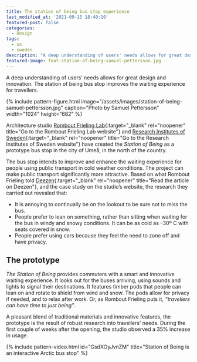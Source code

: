 ```yaml
---
title: The station of being bus stop experience
last_modified_at: '2021-09-15 18:40:10'
featured-post: false
categories:
  - Design
tags:
  - ux
  - sweden
description: "A deep understanding of users' needs allows for great design and innovation. The station of being bus stop improves the waiting experience for travellers."
featured-image: feat-station-of-being-samuel-pettersson.jpg
---
```

<p class="lead">A deep understanding of users’ needs allows for great design and innovation. The station of being bus stop improves the waiting experience for travellers.</p>

<!--more-->

{% include pattern-figure.html image="/assets/images/station-of-being-samuel-pettersson.jpg" caption="Photo by Samuel Pettersson" width="1024" height="682" %}

Architecture studio [Rombout Frieling Lab](http://www.rombout.design/station-of-being.html){:target="_blank" rel="noopener" title="Go to the Rombout Frieling Lab website"} and [Research Institutes of Sweden](https://www.ri.se/en){:target="_blank" rel="noopener" title="Go to the Research Institutes of Sweden website"} have created the _Station of Being_ as a prototype bus stop in the city of Umeå, in the north of the country.

The bus stop intends to improve and enhance the waiting experience for people using public transport in cold weather conditions. The project can make public transport significantly more attractive. Based on what Rombout Frieling told [Deezen](https://www.dezeen.com/2019/12/11/rombout-frieling-lab-arctic-bus-stop-umea-sweden/){:target="_blank" rel="noopener" title="Read the article on Deezen"}, and the case study on the studio’s website, the research they carried out revealed that:

<ul class="smd-ul">
<li>It is annoying to continually be on the lookout to be sure not to miss the bus.</li>
<li>People prefer to lean on something, rather than sitting when waiting for the bus in windy and snowy conditions. It can be as cold as –30º C with seats covered in snow.</li>
<li>People prefer using cars because they feel the need to zone off and have privacy.</li>
</ul>

## The prototype

_The Station of Being_ provides commuters with a smart and innovative waiting experience. It looks out for the buses arriving, using sounds and lights to signal their destinations. It features timber pods that people can lean on and rotate to shield from wind and snow. The pods allow for privacy if needed, and to relax after work. Or, as Rombout Frieling puts it, *“travellers can have time to just being”*.

A pleasant blend of traditional materials and innovative features, the prototype is the result of robust research into travellers’ needs. During the first couple of weeks after the opening, the studio observed a 35% increase in usage.

{% include pattern-video.html id="GsdXOyJvnZM" title="Station of Being is an interactive Arctic bus stop" %}
